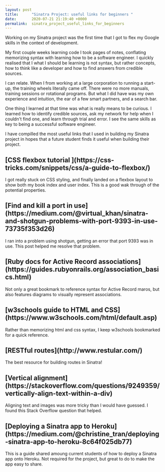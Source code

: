 ```yaml
---
layout: post
title:      "Sinatra Project: useful links for beginners "
date:       2020-07-21 21:19:40 +0000
permalink:  sinatra_project_useful_links_for_beginners
---
```




Working on my Sinatra project was the first time that I got to flex my Google skills in the context of development. 


My first couple weeks learning code I took pages of notes, conflating memorizing syntax with learning how to be a software engineer. I quickly realised that I what I should be learning is not syntax, but rather concepts, how to think like a developer and how to find answers from credible sources. 

I can relate. When I from working at a large corporation to running a start-up, the training wheels literally came off. There were no more manuals, training sessions or rotational programs. But what I did have was my own experience and intuition, the ear of a few smart partners, and a search bar. 


One thing I learned at that time was what is really means to be curious. I learned how to identify credible sources, ask my network for help when I couldn't find one, and learn through trial and error. I see the same skills as key to being a successful software engineer. 


I have compilled the most useful links that I used in building my Sinatra project in hopes that a future student finds it useful when building their project. 




<h2> [CSS flexbox tutorial ](https://css-tricks.com/snippets/css/a-guide-to-flexbox/) </h2>


I got really stuck on CSS styling, and finally landed on a flexbox layout to show both my book index and user index. This is a good wak through of the potential properties. 


<h2> [Find and kill a port in use](https://medium.com/@virtual_khan/sinatra-and-shotgun-problems-with-port-9393-in-use-73735f353d26) </h2>

I ran into a problem using shotgun, getting an error that port 9393 was in use. This post helped me resolve that problem.


<h2> [Ruby docs for Active Record associations](https://guides.rubyonrails.org/association_basics.html) </h2>

Not only a great bookmark to reference syntax for Active Record maros, but also features diagrams to visually represent associations. 


<h2> [w3schools guide to HTML and CSS](https://www.w3schools.com/html/default.asp) </h2>

Rather than memorizing html and css syntax, I keep w3schools bookmarked for a quick reference. 


<h2> [RESTful routes](http://www.restular.com/) </h2>

The best resource for building routes in Sinatra! 


<h2> [Vertical alignment](https://stackoverflow.com/questions/9249359/vertically-align-text-within-a-div) </h2>

Aligning text and images was more tricky than I would have guessed. I found this Stack Overflow question that helped.


<h2> [Deploying a Sinatra app to Heroku](https://medium.com/@christine_tran/deploying-sinatra-app-to-heroku-8c64f025db77) </h2>

This is a guide shared amoung current students of how to deploy a Sinatra app onto Heroku. Not required for the project, but great to do to make the app easy to share.



